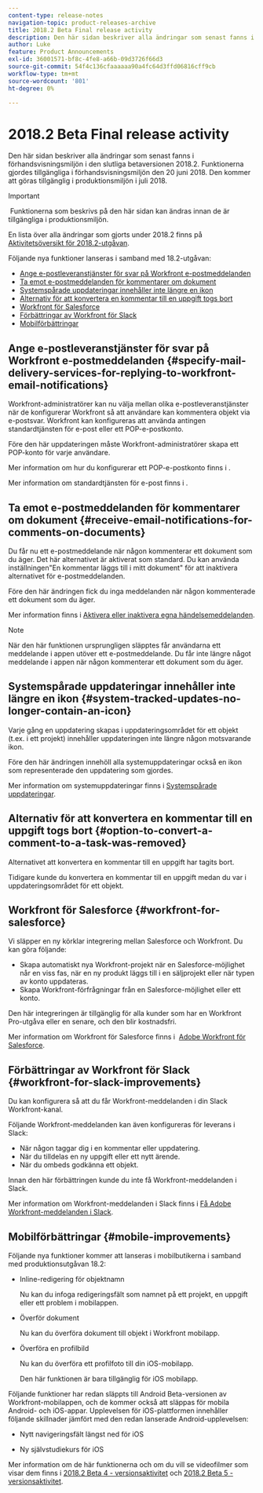 ```yaml
---
content-type: release-notes
navigation-topic: product-releases-archive
title: 2018.2 Beta Final release activity
description: Den här sidan beskriver alla ändringar som senast fanns i förhandsvisningsmiljön i den slutliga betaversionen 2018.2. Funktionerna gjordes tillgängliga i förhandsvisningsmiljön den 20 juni 2018. Den kommer att göras tillgänglig i produktionsmiljön i juli 2018.
author: Luke
feature: Product Announcements
exl-id: 36001571-bf8c-4fe8-a66b-09d3726f66d3
source-git-commit: 54f4c136cfaaaaaa90a4fc64d3ffd06816cff9cb
workflow-type: tm+mt
source-wordcount: '801'
ht-degree: 0%

---
```


# 2018.2 Beta Final release activity

Den här sidan beskriver alla ändringar som senast fanns i förhandsvisningsmiljön i den slutliga betaversionen 2018.2. Funktionerna gjordes tillgängliga i förhandsvisningsmiljön den 20 juni 2018. Den kommer att göras tillgänglig i produktionsmiljön i juli 2018.

>[!IMPORTANT]
>
> Funktionerna som beskrivs på den här sidan kan ändras innan de är tillgängliga i produktionsmiljön.

En lista över alla ändringar som gjorts under 2018.2 finns på  [Aktivitetsöversikt för 2018.2-utgåvan](../../../../product-announcements/product-releases/quarterly-release-archive/2018.2-release-activity/2018.2-release-activity-overview.md).

Följande nya funktioner lanseras i samband med 18.2-utgåvan:

* [Ange e-postleveranstjänster för svar på Workfront e-postmeddelanden](#specify-mail-delivery-services-for-replying-to-workfront-email-notifications)
* [Ta emot e-postmeddelanden för kommentarer om dokument](#receive-email-notifications-for-comments-on-documents)
* [Systemspårade uppdateringar innehåller inte längre en ikon](#system-tracked-updates-no-longer-contain-an-icon)
* [Alternativ för att konvertera en kommentar till en uppgift togs bort](#option-to-convert-a-comment-to-a-task-was-removed)
* [Workfront för Salesforce](#workfront-for-salesforce)
* [Förbättringar av Workfront för Slack](#workfront-for-slack-improvements)
* [Mobilförbättringar](#mobile-improvements)

## Ange e-postleveranstjänster för svar på Workfront e-postmeddelanden {#specify-mail-delivery-services-for-replying-to-workfront-email-notifications}

Workfront-administratörer kan nu välja mellan olika e-postleveranstjänster när de konfigurerar Workfront så att användare kan kommentera objekt via e-postsvar. Workfront kan konfigureras att använda antingen standardtjänsten för e-post eller ett POP-e-postkonto.

Före den här uppdateringen måste Workfront-administratörer skapa ett POP-konto för varje användare. 

Mer information om hur du konfigurerar ett POP-e-postkonto finns i .

Mer information om standardtjänsten för e-post finns i .

## Ta emot e-postmeddelanden för kommentarer om dokument {#receive-email-notifications-for-comments-on-documents}

Du får nu ett e-postmeddelande när någon kommenterar ett dokument som du äger. Det här alternativet är aktiverat som standard. Du kan använda inställningen&quot;En kommentar läggs till i mitt dokument&quot; för att inaktivera alternativet för e-postmeddelanden.

Före den här ändringen fick du inga meddelanden när någon kommenterade ett dokument som du äger. 

Mer information finns i [Aktivera eller inaktivera egna händelsemeddelanden](../../../../workfront-basics/using-notifications/activate-or-deactivate-your-own-event-notifications.md).

>[!NOTE]
När den här funktionen ursprungligen släpptes får användarna ett meddelande i appen utöver ett e-postmeddelande. Du får inte längre något meddelande i appen när någon kommenterar ett dokument som du äger. 

## Systemspårade uppdateringar innehåller inte längre en ikon {#system-tracked-updates-no-longer-contain-an-icon}

Varje gång en uppdatering skapas i uppdateringsområdet för ett objekt (t.ex. i ett projekt) innehåller uppdateringen inte längre någon motsvarande ikon.

Före den här ändringen innehöll alla systemuppdateringar också en ikon som representerade den uppdatering som gjordes.

Mer information om systemuppdateringar finns i [Systemspårade uppdateringar](../../../../administration-and-setup/set-up-workfront/system-tracked-update-feeds/system-tracked-update-feeds.md).

## Alternativ för att konvertera en kommentar till en uppgift togs bort {#option-to-convert-a-comment-to-a-task-was-removed}

Alternativet att konvertera en kommentar till en uppgift har tagits bort.

Tidigare kunde du konvertera en kommentar till en uppgift medan du var i uppdateringsområdet för ett objekt.

## Workfront för Salesforce {#workfront-for-salesforce}

Vi släpper en ny körklar integrering mellan Salesforce och Workfront. Du kan göra följande:

* Skapa automatiskt nya Workfront-projekt när en Salesforce-möjlighet når en viss fas, när en ny produkt läggs till i en säljprojekt eller när typen av konto uppdateras.
* Skapa Workfront-förfrågningar från en Salesforce-möjlighet eller ett konto.

Den här integreringen är tillgänglig för alla kunder som har en Workfront Pro-utgåva eller en senare, och den blir kostnadsfri.

Mer information om Workfront för Salesforce finns i  [Adobe Workfront för Salesforce](../../../../workfront-integrations-and-apps/using-workfront-with-salesforce/workfront-for-salesforce.md).

## Förbättringar av Workfront för Slack {#workfront-for-slack-improvements}

Du kan konfigurera så att du får Workfront-meddelanden i din Slack Workfront-kanal.

Följande Workfront-meddelanden kan även konfigureras för leverans i Slack:

* När någon taggar dig i en kommentar eller uppdatering.
* När du tilldelas en ny uppgift eller ett nytt ärende.
* När du ombeds godkänna ett objekt.

Innan den här förbättringen kunde du inte få Workfront-meddelanden i Slack.

Mer information om Workfront-meddelanden i Slack finns i [Få Adobe Workfront-meddelanden i Slack](../../../../workfront-integrations-and-apps/using-workfront-with-slack/receive-workfront-notifications-in-slack.md).

## Mobilförbättringar {#mobile-improvements}

Följande nya funktioner kommer att lanseras i mobilbutikerna i samband med produktionsutgåvan 18.2:

* Inline-redigering för objektnamn 

   Nu kan du infoga redigeringsfält som namnet på ett projekt, en uppgift eller ett problem i mobilappen.

* Överför dokument 

   Nu kan du överföra dokument till objekt i Workfront mobilapp.

* Överföra en profilbild 

   Nu kan du överföra ett profilfoto till din iOS-mobilapp.

   Den här funktionen är bara tillgänglig för iOS mobilapp.

Följande funktioner har redan släppts till Android Beta-versionen av Workfront-mobilappen, och de kommer också att släppas för mobila Android- och iOS-appar. Upplevelsen för iOS-plattformen innehåller följande skillnader jämfört med den redan lanserade Android-upplevelsen:

* Nytt navigeringsfält längst ned för iOS 

* Ny självstudiekurs för iOS 

Mer information om de här funktionerna och om du vill se videofilmer som visar dem finns i [2018.2 Beta 4 - versionsaktivitet](../../../../product-announcements/product-releases/quarterly-release-archive/2018.2-release-activity/2018.2-beta-4-release-activity.md) och [2018.2 Beta 5 - versionsaktivitet](../../../../product-announcements/product-releases/quarterly-release-archive/2018.2-release-activity/2018.2-beta-5-release-activity.md).
